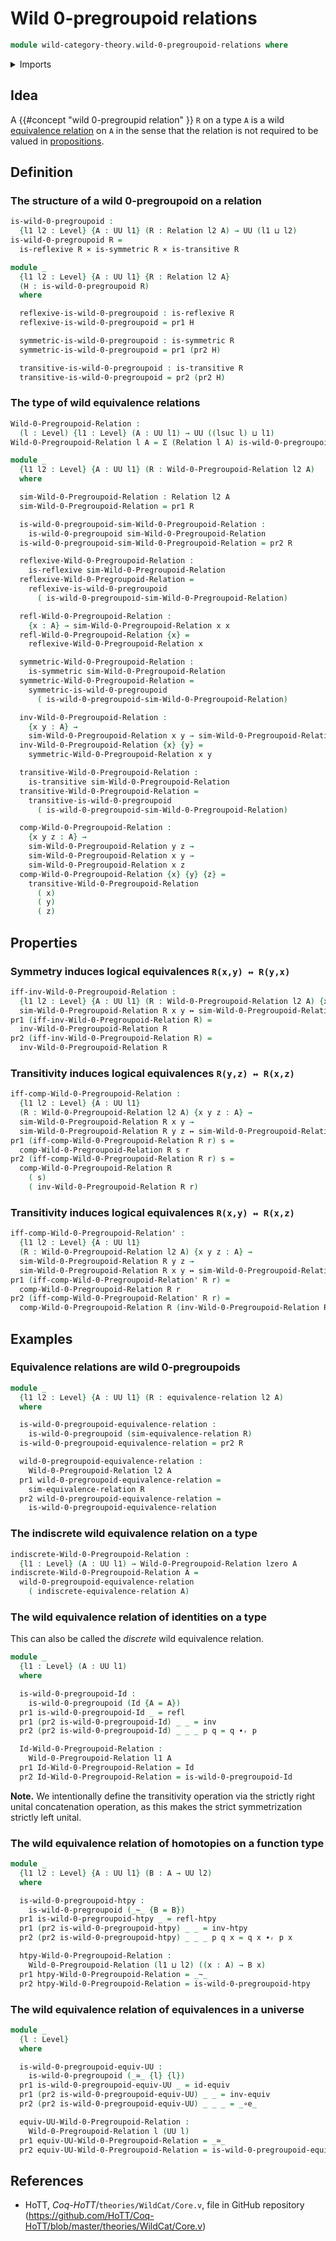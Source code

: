 # Wild 0-pregroupoid relations

```agda
module wild-category-theory.wild-0-pregroupoid-relations where
```

<details><summary>Imports</summary>

```agda
open import foundation.binary-relations
open import foundation.dependent-pair-types
open import foundation.equivalence-relations
open import foundation.homotopies
open import foundation.identity-types
open import foundation.inhabited-subtypes
open import foundation.logical-equivalences
open import foundation.propositional-truncations
open import foundation.reflexive-relations
open import foundation.strictly-right-unital-concatenation-identifications
open import foundation.transitive-binary-relations
open import foundation.unit-type
open import foundation.universe-levels

open import foundation-core.cartesian-product-types
open import foundation-core.equivalences
open import foundation-core.propositions
```

</details>

## Idea

A {{#concept "wild 0-pregroupid relation" }} `R` on a type `A` is a wild
[equivalence relation](foundation.equivalence-relations.md) on `A` in the sense
that the relation is not required to be valued in
[propositions](foundation-core.propositions.md).

## Definition

### The structure of a wild 0-pregroupoid on a relation

```agda
is-wild-0-pregroupoid :
  {l1 l2 : Level} {A : UU l1} (R : Relation l2 A) → UU (l1 ⊔ l2)
is-wild-0-pregroupoid R =
  is-reflexive R × is-symmetric R × is-transitive R

module _
  {l1 l2 : Level} {A : UU l1} {R : Relation l2 A}
  (H : is-wild-0-pregroupoid R)
  where

  reflexive-is-wild-0-pregroupoid : is-reflexive R
  reflexive-is-wild-0-pregroupoid = pr1 H

  symmetric-is-wild-0-pregroupoid : is-symmetric R
  symmetric-is-wild-0-pregroupoid = pr1 (pr2 H)

  transitive-is-wild-0-pregroupoid : is-transitive R
  transitive-is-wild-0-pregroupoid = pr2 (pr2 H)
```

### The type of wild equivalence relations

```agda
Wild-0-Pregroupoid-Relation :
  (l : Level) {l1 : Level} (A : UU l1) → UU ((lsuc l) ⊔ l1)
Wild-0-Pregroupoid-Relation l A = Σ (Relation l A) is-wild-0-pregroupoid

module _
  {l1 l2 : Level} {A : UU l1} (R : Wild-0-Pregroupoid-Relation l2 A)
  where

  sim-Wild-0-Pregroupoid-Relation : Relation l2 A
  sim-Wild-0-Pregroupoid-Relation = pr1 R

  is-wild-0-pregroupoid-sim-Wild-0-Pregroupoid-Relation :
    is-wild-0-pregroupoid sim-Wild-0-Pregroupoid-Relation
  is-wild-0-pregroupoid-sim-Wild-0-Pregroupoid-Relation = pr2 R

  reflexive-Wild-0-Pregroupoid-Relation :
    is-reflexive sim-Wild-0-Pregroupoid-Relation
  reflexive-Wild-0-Pregroupoid-Relation =
    reflexive-is-wild-0-pregroupoid
      ( is-wild-0-pregroupoid-sim-Wild-0-Pregroupoid-Relation)

  refl-Wild-0-Pregroupoid-Relation :
    {x : A} → sim-Wild-0-Pregroupoid-Relation x x
  refl-Wild-0-Pregroupoid-Relation {x} =
    reflexive-Wild-0-Pregroupoid-Relation x

  symmetric-Wild-0-Pregroupoid-Relation :
    is-symmetric sim-Wild-0-Pregroupoid-Relation
  symmetric-Wild-0-Pregroupoid-Relation =
    symmetric-is-wild-0-pregroupoid
      ( is-wild-0-pregroupoid-sim-Wild-0-Pregroupoid-Relation)

  inv-Wild-0-Pregroupoid-Relation :
    {x y : A} →
    sim-Wild-0-Pregroupoid-Relation x y → sim-Wild-0-Pregroupoid-Relation y x
  inv-Wild-0-Pregroupoid-Relation {x} {y} =
    symmetric-Wild-0-Pregroupoid-Relation x y

  transitive-Wild-0-Pregroupoid-Relation :
    is-transitive sim-Wild-0-Pregroupoid-Relation
  transitive-Wild-0-Pregroupoid-Relation =
    transitive-is-wild-0-pregroupoid
      ( is-wild-0-pregroupoid-sim-Wild-0-Pregroupoid-Relation)

  comp-Wild-0-Pregroupoid-Relation :
    {x y z : A} →
    sim-Wild-0-Pregroupoid-Relation y z →
    sim-Wild-0-Pregroupoid-Relation x y →
    sim-Wild-0-Pregroupoid-Relation x z
  comp-Wild-0-Pregroupoid-Relation {x} {y} {z} =
    transitive-Wild-0-Pregroupoid-Relation
      ( x)
      ( y)
      ( z)
```

## Properties

### Symmetry induces logical equivalences `R(x,y) ↔ R(y,x)`

```agda
iff-inv-Wild-0-Pregroupoid-Relation :
  {l1 l2 : Level} {A : UU l1} (R : Wild-0-Pregroupoid-Relation l2 A) {x y : A} →
  sim-Wild-0-Pregroupoid-Relation R x y ↔ sim-Wild-0-Pregroupoid-Relation R y x
pr1 (iff-inv-Wild-0-Pregroupoid-Relation R) =
  inv-Wild-0-Pregroupoid-Relation R
pr2 (iff-inv-Wild-0-Pregroupoid-Relation R) =
  inv-Wild-0-Pregroupoid-Relation R
```

### Transitivity induces logical equivalences `R(y,z) ↔ R(x,z)`

```agda
iff-comp-Wild-0-Pregroupoid-Relation :
  {l1 l2 : Level} {A : UU l1}
  (R : Wild-0-Pregroupoid-Relation l2 A) {x y z : A} →
  sim-Wild-0-Pregroupoid-Relation R x y →
  sim-Wild-0-Pregroupoid-Relation R y z ↔ sim-Wild-0-Pregroupoid-Relation R x z
pr1 (iff-comp-Wild-0-Pregroupoid-Relation R r) s =
  comp-Wild-0-Pregroupoid-Relation R s r
pr2 (iff-comp-Wild-0-Pregroupoid-Relation R r) s =
  comp-Wild-0-Pregroupoid-Relation R
    ( s)
    ( inv-Wild-0-Pregroupoid-Relation R r)
```

### Transitivity induces logical equivalences `R(x,y) ↔ R(x,z)`

```agda
iff-comp-Wild-0-Pregroupoid-Relation' :
  {l1 l2 : Level} {A : UU l1}
  (R : Wild-0-Pregroupoid-Relation l2 A) {x y z : A} →
  sim-Wild-0-Pregroupoid-Relation R y z →
  sim-Wild-0-Pregroupoid-Relation R x y ↔ sim-Wild-0-Pregroupoid-Relation R x z
pr1 (iff-comp-Wild-0-Pregroupoid-Relation' R r) =
  comp-Wild-0-Pregroupoid-Relation R r
pr2 (iff-comp-Wild-0-Pregroupoid-Relation' R r) =
  comp-Wild-0-Pregroupoid-Relation R (inv-Wild-0-Pregroupoid-Relation R r)
```

## Examples

### Equivalence relations are wild 0-pregroupoids

```agda
module _
  {l1 l2 : Level} {A : UU l1} (R : equivalence-relation l2 A)
  where

  is-wild-0-pregroupoid-equivalence-relation :
    is-wild-0-pregroupoid (sim-equivalence-relation R)
  is-wild-0-pregroupoid-equivalence-relation = pr2 R

  wild-0-pregroupoid-equivalence-relation :
    Wild-0-Pregroupoid-Relation l2 A
  pr1 wild-0-pregroupoid-equivalence-relation =
    sim-equivalence-relation R
  pr2 wild-0-pregroupoid-equivalence-relation =
    is-wild-0-pregroupoid-equivalence-relation
```

### The indiscrete wild equivalence relation on a type

```agda
indiscrete-Wild-0-Pregroupoid-Relation :
  {l1 : Level} (A : UU l1) → Wild-0-Pregroupoid-Relation lzero A
indiscrete-Wild-0-Pregroupoid-Relation A =
  wild-0-pregroupoid-equivalence-relation
    ( indiscrete-equivalence-relation A)
```

### The wild equivalence relation of identities on a type

This can also be called the _discrete_ wild equivalence relation.

```agda
module _
  {l1 : Level} (A : UU l1)
  where

  is-wild-0-pregroupoid-Id :
    is-wild-0-pregroupoid (Id {A = A})
  pr1 is-wild-0-pregroupoid-Id _ = refl
  pr1 (pr2 is-wild-0-pregroupoid-Id) _ _ = inv
  pr2 (pr2 is-wild-0-pregroupoid-Id) _ _ _ p q = q ∙ᵣ p

  Id-Wild-0-Pregroupoid-Relation :
    Wild-0-Pregroupoid-Relation l1 A
  pr1 Id-Wild-0-Pregroupoid-Relation = Id
  pr2 Id-Wild-0-Pregroupoid-Relation = is-wild-0-pregroupoid-Id
```

**Note.** We intentionally define the transitivity operation via the strictly
right unital concatenation operation, as this makes the strict symmetrization
strictly left unital.

### The wild equivalence relation of homotopies on a function type

```agda
module _
  {l1 l2 : Level} {A : UU l1} (B : A → UU l2)
  where

  is-wild-0-pregroupoid-htpy :
    is-wild-0-pregroupoid (_~_ {B = B})
  pr1 is-wild-0-pregroupoid-htpy _ = refl-htpy
  pr1 (pr2 is-wild-0-pregroupoid-htpy) _ _ = inv-htpy
  pr2 (pr2 is-wild-0-pregroupoid-htpy) _ _ _ p q x = q x ∙ᵣ p x

  htpy-Wild-0-Pregroupoid-Relation :
    Wild-0-Pregroupoid-Relation (l1 ⊔ l2) ((x : A) → B x)
  pr1 htpy-Wild-0-Pregroupoid-Relation = _~_
  pr2 htpy-Wild-0-Pregroupoid-Relation = is-wild-0-pregroupoid-htpy
```

### The wild equivalence relation of equivalences in a universe

```agda
module _
  {l : Level}
  where

  is-wild-0-pregroupoid-equiv-UU :
    is-wild-0-pregroupoid (_≃_ {l} {l})
  pr1 is-wild-0-pregroupoid-equiv-UU _ = id-equiv
  pr1 (pr2 is-wild-0-pregroupoid-equiv-UU) _ _ = inv-equiv
  pr2 (pr2 is-wild-0-pregroupoid-equiv-UU) _ _ _ = _∘e_

  equiv-UU-Wild-0-Pregroupoid-Relation :
    Wild-0-Pregroupoid-Relation l (UU l)
  pr1 equiv-UU-Wild-0-Pregroupoid-Relation = _≃_
  pr2 equiv-UU-Wild-0-Pregroupoid-Relation = is-wild-0-pregroupoid-equiv-UU
```

## References

- HoTT, _Coq-HoTT_/`theories/WildCat/Core.v`, file in GitHub repository
  (<https://github.com/HoTT/Coq-HoTT/blob/master/theories/WildCat/Core.v>)
